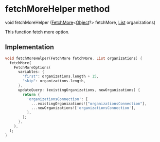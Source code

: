 


# fetchMoreHelper method








void fetchMoreHelper
([FetchMore](https://pub.dev/documentation/graphql_flutter/5.2.0-beta.5/graphql_flutter/FetchMore.html)&lt;[Object](https://api.flutter.dev/flutter/dart-core/Object-class.html)?> fetchMore, [List](https://api.flutter.dev/flutter/dart-core/List-class.html) organizations)





<p>This function fetch more option.</p>



## Implementation

```dart
void fetchMoreHelper(FetchMore fetchMore, List organizations) {
  fetchMore(
    FetchMoreOptions(
      variables: {
        "first": organizations.length + 15,
        "skip": organizations.length,
      },
      updateQuery: (existingOrganizations, newOrganizations) {
        return {
          'organizationsConnection': [
            ...existingOrganizations!["organizationsConnection"],
            ...newOrganizations!['organizationsConnection'],
          ],
        };
      },
    ),
  );
}
```







